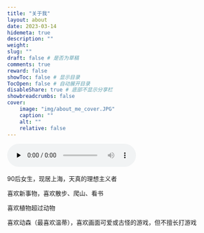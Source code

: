 ```yaml
---
title: "关于我"
layout: about
date: 2023-03-14
hidemeta: true
description: ""
weight:
slug: ""
draft: false # 是否为草稿
comments: true
reward: false
showToc: false # 显示目录
TocOpen: false # 自动展开目录
disableShare: true # 底部不显示分享栏
showbreadcrumbs: false
cover:
    image: "img/about_me_cover.JPG"
    caption: ""
    alt: ""
    relative: false
---
```

​<audio id="audio" controls="" preload="none">
      <source id="mp3" src="https://github.com/philharmonic77/myblog/tree/main/static/audio/summer.mp3">
</audio>


90后女生，现居上海，天真的理想主义者

喜欢新事物，喜欢散步、爬山、看书

喜欢植物超过动物

喜欢动森（最喜欢温蒂），喜欢画面可爱或古怪的游戏，但不擅长打游戏